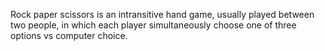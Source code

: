 Rock paper scissors is an intransitive hand game, usually played between two people, in which each player simultaneously choose one of three options vs computer choice.
